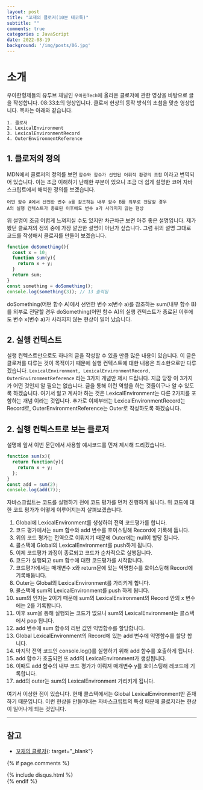 ```yaml
---
layout: post
title: "꼬재의 클로저(10분 테코톡)"
subtitle: ""
comments: true
categories : JavaScript
date: 2022-08-19
background: '/img/posts/06.jpg'
---
```


# 소개
우아한형제들의 유투브 채널인 `우아한Tech`에 올라온 클로저에 관한 영상을 바탕으로 글을 작성합니다.
08:33초의 영상입니다.
클로저 현상의 동작 방식의 초첨을 맞춘 영상입니다.
목차는 아래와 같습니다.
```
1. 클로저
2. LexicalEnvironment
3. LexicalEnvironmentRecord
4. OuterEnvironmentReference
```

## 1. 클로저의 정의
MDN에서 클로저의 정의를 보면 `함수와 함수가 선언된 어휘적 환경의 조합` 이라고 번역되어 있습니다.
이는 조금 이해하기 난해한 부분이 있으니 조금 더 쉽게 설명한 코어 자바스크립트에서 해석한 정의를 보겠습니다.
```
어떤 함수 A에서 선언한 변수 a를 참조하는 내부 함수 B를 외부로 전달할 경우
A의 실행 컨텍스트가 종료된 이후에도 변수 a가 사라지지 않는 현상
```
위 설명이 조금 어렵게 느껴지실 수도 있지만 차근차근 보면 아주 좋은 설명입니다.
제가 봤던 클로저의 정의 중에 가장 깔끔한 설명이 아닌가 싶습니다.
그럼 위의 설명 그대로 코드를 작성해서 클로저를 만들어 보겠습니다.
```javascript
function doSomething(){
  const x = 10;
  function sum(y){
    return x + y;
  }
  return sum;
}
const something = doSomething();
console.log(something(3)); // 13 출력됨
```
doSomething(어떤 함수 A)에서 선언한 변수 x(변수 a)를 참조하는 sum(내부 함수 B)를 외부로 전달할 경우
doSomething(어떤 함수 A)의 실행 컨텍스트가 종료된 이후에도 변수 x(변수 a)가 사라지지 않는 현상이 일어 났습니다.

## 2. 실행 컨텍스트
실행 컨텍스트만으로도 하나의 글을 작성할 수 있을 만큼 많은 내용이 있습니다.
이 글은 클로저를 다루는 것이 목적이기 때문에 실행 컨텍스트에 대한 내용은 최소한으로만 다루겠습니다.
`LexicalEnvironment, LexicalEnvironmentRecord, OuterEnvironmentReference` 라는 3가지 개념만 제시 드립니다.
지금 당장 이 3가지가 어떤 것인지 알 필요는 없습니다.
글을 통해 이런 역할을 하는 것들이구나 알 수 있도록 하겠습니다.
여기서 알고 계셔야 하는 것은 LexicalEnvironment는 다른 2가지를 포함하는 개념 이라는 것입니다.
추가로 이제부터는 LexicalEnvironmentRecord는 Record로, OuterEnvironmentReference는 Outer로 작성하도록 하겠습니다.

## 2. 실행 컨텍스트로 보는 클로저
설명에 앞서 이번 문단에서 사용할 예시코드를 먼저 제시해 드리겠습니다.
```javascript
function sum(x){
  return function(y){
    return x + y;
  };
}
const add = sum(2);
console.log(add(7));
```

자바스크립트는 코드를 실행하기 전에 코드 평가를 먼저 진행하게 됩니다.
위 코드에 대한 코드 평가가 어떻게 이루어지는지 살펴보겠습니다.
1. Global에 LexicalEnvironment를 생성하여 전역 코드평가를 합니다.
2. 코드 평가에서는 sum 함수와 add 변수를 호이스팅해 Record에 기록해 둡니다.
3. 위의 코드 평가는 전역으로 이뤄지기 때문에 Outer에는 null이 할당 됩니다.
4. 콜스택에 Global의 LexicalEnvironment를 push하게 됩니다.
5. 이제 코드평가 과정이 종료되고 코드가 순차적으로 실행됩니다.
6. 코드가 실행되고 sum 함수에 대한 코드평가를 시작합니다.
7. 코드평가에서는 매개변수 x와 return문에 있는 익명함수를 호이스팅해 Record에 기록해둡니다.
8. Outer는 Global의 LexicalEnvironment를 가리키게 합니다.
9. 콜스택에 sum의 LexicalEnvironment를 push 하게 됩니다.
10. sum의 인자는 2이기 때문에 sum의 LexicalEnvironment의 Record 안의 x 변수에는 2를 기록합니다.
11. 이후 sum을 통해 실행되는 코드가 없으니 sum의 LexicalEnvironment는 콜스택에서 pop 됩니다.
12. add 변수에 sum 함수의 리턴 값인 익명함수를 할당합니다.
13. Global LexicalEnvironment의 Record에 있는 add 변수에 익명함수를 할당 합니다.
14. 마지막 전역 코드인 console.log()를 실행하기 위해 add 함수를 호출하게 됩니다.
15. add 함수가 호출되면 또 add의 LexicalEnvironment가 생성됩니다.
16. 이때도 add 함수의 내부 코드 평가가 이뤄져 매개변수 y를 호이스팅해 레코드에 기록합니다.
17. add의 outer는 sum의 LexicalEnvironment 가리키게 됩니다.

여기서 이상한 점이 있습니다. 현재 콜스택에서는 Global LexicalEnvironment만 존재하기 때문입니다.
이런 현상을 만들어내는 자바스크립트의 특성 때문에 클로저라는 현상이 일어나게 되는 것입니다.










---
## 참고
- [꼬재의 클로저](https://m.youtube.com/watch?v=PJjPVfQO61o){: target="_blank"}


{% if page.comments %}
<div id="post-disqus" class="container">
{% include disqus.html %}
</div>
{% endif %}
